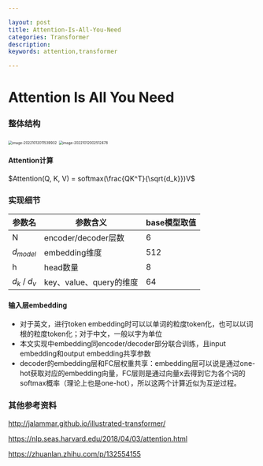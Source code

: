 ```yaml
---

layout: post
title: Attention-Is-All-You-Need
categories: Transformer
description:
keywords: attention,transformer

---
```


# Attention Is All You Need

### 整体结构

<img src="http://rjlg5clbk.hd-bkt.clouddn.com/imgimgimage-20221012011539932.png" alt="image-20221012011539932" style="zoom:50%;" />

<img src="http://rjlg5clbk.hd-bkt.clouddn.com/imgimgimage-20221012002512478.png" alt="image-20221012002512478" style="zoom:50%;" />

#### Attention计算

$Attention(Q, K, V) = softmax(\frac{QK^T}{\sqrt{d_k}})V$

### 实现细节

| 参数名            | 参数含义                | base模型取值 |
| ----------------- | ----------------------- | ------------ |
| N                 | encoder/decoder层数     | 6            |
| $d_{model}$       | embedding维度           | 512          |
| h                 | head数量                | 8            |
| $d_{k}$ / $d_{v}$ | key、value、query的维度 | 64           |

#### 输入层embedding

- 对于英文，进行token embedding时可以以单词的粒度token化，也可以以词根的粒度token化；对于中文，一般以字为单位
- 本文实现中embedding同encoder/decoder部分联合训练，且input embedding和output embedding共享参数
- decoder的embedding层和FC层权重共享：embedding层可以说是通过one-hot获取对应的embedding向量，FC层则是通过向量x去得到它为各个词的softmax概率（理论上也是one-hot），所以这两个计算近似为互逆过程。

### 其他参考资料

http://jalammar.github.io/illustrated-transformer/

https://nlp.seas.harvard.edu/2018/04/03/attention.html 

https://zhuanlan.zhihu.com/p/132554155
